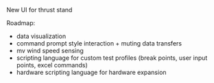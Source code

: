 New UI for thrust stand

Roadmap:
- data visualization
- command prompt style interaction + muting data transfers
- mv wind speed sensing
- scripting language for custom test profiles (break points, user input points, excel commands)
- hardware scripting language for hardware expansion

